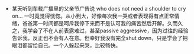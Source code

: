 - 某天听到车载广播里的父亲节广告说 who does not need a shoulder to cry on... 一时竟觉得恍惚。从小到大，好像每次我一哭或者表现得有点正常情绪，爸爸第一时间都是呵斥我停下来而不是认可我的痛苦然后开解。久而久之，我学会了不在人前表露难过，甚至passive aggressive，因为过往的经验告诉我，反正也不会有人在意。但幸好我没有完全shut down，只是学会了把眼泪都留给自己。一个人躲起来哭，比较畅快。